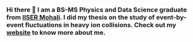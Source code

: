 ### Hi there 👋 I am a BS-MS Physics and Data Science graduate from [IISER Mohali](https://iisermohali.ac.in/). I did my thesis on the study of event-by-event fluctuations in heavy ion collisions. Check out my [website](https://athirasreejith25-personal-website-home-twvwda.streamlit.app/) to know more about me.

<!--
**AthiraSreejith25/AthiraSreejith25** is a ✨ _special_ ✨ repository because its `README.md` (this file) appears on your GitHub profile.

Here are some ideas to get you started:

- 🔭 I’m currently working on ...
- 🌱 I’m currently learning ...
- 👯 I’m looking to collaborate on ...
- 🤔 I’m looking for help with ...
- 💬 Ask me about ...
- 📫 How to reach me: ...
- 😄 Pronouns: ...
- ⚡ Fun fact: ...
-->
